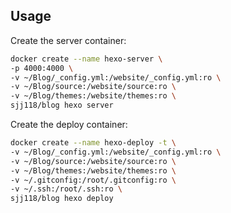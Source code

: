 ## Usage

Create the server container:

```bash
docker create --name hexo-server \
-p 4000:4000 \
-v ~/Blog/_config.yml:/website/_config.yml:ro \
-v ~/Blog/source:/website/source:ro \
-v ~/Blog/themes:/website/themes:ro \
sjj118/blog hexo server
```


Create the deploy container:

```bash
docker create --name hexo-deploy -t \
-v ~/Blog/_config.yml:/website/_config.yml:ro \
-v ~/Blog/source:/website/source:ro \
-v ~/Blog/themes:/website/themes:ro \
-v ~/.gitconfig:/root/.gitconfig:ro \
-v ~/.ssh:/root/.ssh:ro \
sjj118/blog hexo deploy
```
